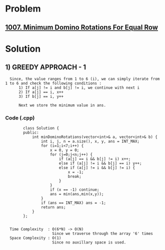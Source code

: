 # Problem

## [1007. Minimum Domino Rotations For Equal Row](https://leetcode.com/problems/minimum-domino-rotations-for-equal-row/)


# Solution 

## 1) GREEDY APPROACH - 1

      Since, the value ranges from 1 to 6 (i), we can simply iterate from 1 to 6 and check the following conditions :
          1) If a[j] != i and b[j] != i, we continue with next i
          2) If a[j] == i, x++
          3) If b[j] == i, y++
          
          Next we store the minimum value in ans.
          
   
   ### Code (.cpp)
   
            class Solution {
            public:
                int minDominoRotations(vector<int>& a, vector<int>& b) {
                    int i, j, n = a.size(), x, y, ans = INT_MAX;
                    for (i=1;i<7;i++) {
                        x = 0, y = 0;
                        for (j=0;j<n;j++) {
                            if (a[j] == i && b[j] != i) x++;
                            else if (a[j] != i && b[j] == i) y++;
                            else if (a[j] != i && b[j] != i) {
                                x = -1;
                                break;
                            }
                        }
                        if (x == -1) continue;
                        ans = min(ans,min(x,y));
                    }
                    if (ans == INT_MAX) ans = -1;
                    return ans;
                }
            };

          
      Time Complexity  : O(6*N) -> O(N) 
                         Since we traverse through the array '6' times
      Space Complexity : O(1)
                         Since no auxillary space is used.
                         
                         
                         
